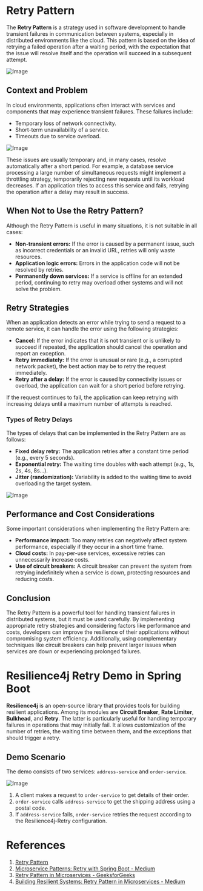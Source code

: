 # Retry Pattern

The **Retry Pattern** is a strategy used in software development to handle transient failures in communication between systems, especially in distributed environments like the cloud. This pattern is based on the idea of retrying a failed operation after a waiting period, with the expectation that the issue will resolve itself and the operation will succeed in a subsequent attempt.

![Image](https://learn.microsoft.com/en-us/azure/architecture/patterns/_images/retry-pattern.png)

## Context and Problem

In cloud environments, applications often interact with services and components that may experience transient failures. These failures include:

- Temporary loss of network connectivity.
- Short-term unavailability of a service.
- Timeouts due to service overload.

![Image](https://apiumhub.com/wp-content/uploads/2019/06/Screenshot-2019-06-30-at-21.02.30.png)

These issues are usually temporary and, in many cases, resolve automatically after a short period. For example, a database service processing a large number of simultaneous requests might implement a throttling strategy, temporarily rejecting new requests until its workload decreases. If an application tries to access this service and fails, retrying the operation after a delay may result in success.

## When Not to Use the Retry Pattern?

Although the Retry Pattern is useful in many situations, it is not suitable in all cases:

- **Non-transient errors:** If the error is caused by a permanent issue, such as incorrect credentials or an invalid URL, retries will only waste resources.
- **Application logic errors:** Errors in the application code will not be resolved by retries.
- **Permanently down services:** If a service is offline for an extended period, continuing to retry may overload other systems and will not solve the problem.

## Retry Strategies

When an application detects an error while trying to send a request to a remote service, it can handle the error using the following strategies:

- **Cancel:** If the error indicates that it is not transient or is unlikely to succeed if repeated, the application should cancel the operation and report an exception.
- **Retry immediately:** If the error is unusual or rare (e.g., a corrupted network packet), the best action may be to retry the request immediately.
- **Retry after a delay:** If the error is caused by connectivity issues or overload, the application can wait for a short period before retrying.

If the request continues to fail, the application can keep retrying with increasing delays until a maximum number of attempts is reached.

### Types of Retry Delays

The types of delays that can be implemented in the Retry Pattern are as follows:

- **Fixed delay retry:** The application retries after a constant time period (e.g., every 5 seconds).
- **Exponential retry:** The waiting time doubles with each attempt (e.g., 1s, 2s, 4s, 8s…).
- **Jitter (randomization):** Variability is added to the waiting time to avoid overloading the target system.

![Image](https://miro.medium.com/v2/resize:fit:1400/format:webp/0*kP3SVY85duuGixgC)

## Performance and Cost Considerations

Some important considerations when implementing the Retry Pattern are:

- **Performance impact:** Too many retries can negatively affect system performance, especially if they occur in a short time frame.
- **Cloud costs:** In pay-per-use services, excessive retries can unnecessarily increase costs.
- **Use of circuit breakers:** A circuit breaker can prevent the system from retrying indefinitely when a service is down, protecting resources and reducing costs.

## Conclusion

The Retry Pattern is a powerful tool for handling transient failures in distributed systems, but it must be used carefully. By implementing appropriate retry strategies and considering factors like performance and costs, developers can improve the resilience of their applications without compromising system efficiency. Additionally, using complementary techniques like circuit breakers can help prevent larger issues when services are down or experiencing prolonged failures.

# Resilience4j Retry Demo in Spring Boot

**Resilience4j** is an open-source library that provides tools for building resilient applications. Among its modules are **Circuit Breaker**, **Rate Limiter**, **Bulkhead**, and **Retry**. The latter is particularly useful for handling temporary failures in operations that may initially fail. It allows customization of the number of retries, the waiting time between them, and the exceptions that should trigger a retry.

## Demo Scenario

The demo consists of two services: `address-service` and `order-service`.

![Image](https://miro.medium.com/v2/resize:fit:1400/format:webp/1*03fs1hgYWMQeonpSIzZEGA.png)

1. A client makes a request to `order-service` to get details of their order.
2. `order-service` calls `address-service` to get the shipping address using a postal code.
3. If `address-service` fails, `order-service` retries the request according to the Resilience4j-Retry configuration.

# References

1. [Retry Pattern](https://learn.microsoft.com/en-us/azure/architecture/patterns/retry)
2. [Microservice Patterns: Retry with Spring Boot - Medium](https://medium.com/@truongbui95/microservice-patterns-retry-with-spring-boot-03b4d59f7c8c)
3. [Retry Pattern in Microservices - GeeksforGeeks](https://www.geeksforgeeks.org/retry-pattern-in-microservices/)
4. [Building Resilient Systems: Retry Pattern in Microservices - Medium](https://medium.com/engineering-at-bajaj-health/building-resilient-systems-retry-pattern-in-microservices-1b857da0e0eb)
